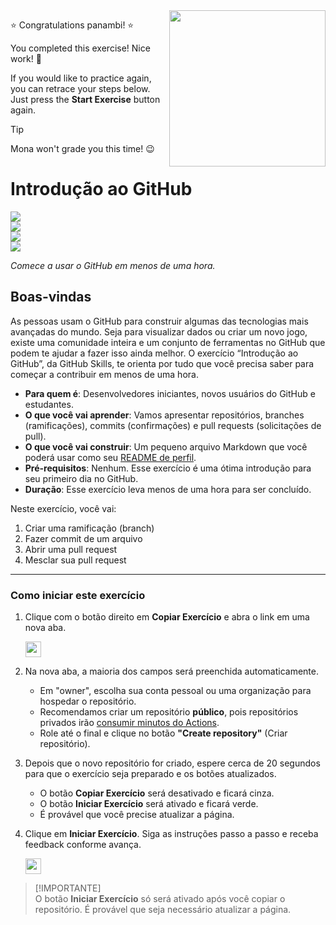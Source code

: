 <img src="https://octodex.github.com/images/welcometocat.png" align="right" height="250px" />

⭐️ Congratulations panambi! ⭐️

You completed this exercise! Nice work! 🥳

If you would like to practice again, you can retrace your steps below. Just press the **Start Exercise** button again.

> [!TIP]
> Mona won't grade you this time! 😉


 # Introdução ao GitHub

<!-- ![](https://github.com/panambi/tour-github/actions/workflows/0-start-exercise.yml/badge.svg) -->
![](https://github.com/panambi/tour-github/actions/workflows/1-create-a-branch.yml/badge.svg)  
![](https://github.com/panambi/tour-github/actions/workflows/2-commit-a-file.yml/badge.svg)  
![](https://github.com/panambi/tour-github/actions/workflows/3-open-a-pull-request.yml/badge.svg)  
![](https://github.com/panambi/tour-github/actions/workflows/4-merge-your-pull-request.yml/badge.svg)  

_Comece a usar o GitHub em menos de uma hora._

## Boas-vindas

As pessoas usam o GitHub para construir algumas das tecnologias mais avançadas do mundo. Seja para visualizar dados ou criar um novo jogo, existe uma comunidade inteira e um conjunto de ferramentas no GitHub que podem te ajudar a fazer isso ainda melhor. O exercício “Introdução ao GitHub”, da GitHub Skills, te orienta por tudo que você precisa saber para começar a contribuir em menos de uma hora.

- **Para quem é**: Desenvolvedores iniciantes, novos usuários do GitHub e estudantes.  
- **O que você vai aprender**: Vamos apresentar repositórios, branches (ramificações), commits (confirmações) e pull requests (solicitações de pull).  
- **O que você vai construir**: Um pequeno arquivo Markdown que você poderá usar como seu [README de perfil](https://docs.github.com/pt/account-and-profile/setting-up-and-managing-your-github-profile/customizing-your-profile/managing-your-profile-readme).  
- **Pré-requisitos**: Nenhum. Esse exercício é uma ótima introdução para seu primeiro dia no GitHub.  
- **Duração**: Esse exercício leva menos de uma hora para ser concluído.

Neste exercício, você vai:

1. Criar uma ramificação (branch)  
2. Fazer commit de um arquivo  
3. Abrir uma pull request  
4. Mesclar sua pull request

---

### Como iniciar este exercício

1. Clique com o botão direito em **Copiar Exercício** e abra o link em uma nova aba.

   <a id="copy-exercise">
      <img src="https://img.shields.io/badge/📠_Copiar_Exercício-AAA" height="25pt"/>
   </a>

2. Na nova aba, a maioria dos campos será preenchida automaticamente.
   - Em "owner", escolha sua conta pessoal ou uma organização para hospedar o repositório.
   - Recomendamos criar um repositório **público**, pois repositórios privados irão [consumir minutos do Actions](https://docs.github.com/pt/billing/managing-billing-for-github-actions/about-billing-for-github-actions).
   - Role até o final e clique no botão **"Create repository"** (Criar repositório).

3. Depois que o novo repositório for criado, espere cerca de 20 segundos para que o exercício seja preparado e os botões atualizados.
   - O botão **Copiar Exercício** será desativado e ficará cinza.
   - O botão **Iniciar Exercício** será ativado e ficará verde.
   - É provável que você precise atualizar a página.

4. Clique em **Iniciar Exercício**. Siga as instruções passo a passo e receba feedback conforme avança.

   <a id="start-exercise" href="https://github.com/panambi/tour-github/issues/1">
      <img src="https://img.shields.io/badge/🚀_Iniciar_Exercício-008000" height="25pt"/>
   </a>

> [!IMPORTANTE]  
> O botão **Iniciar Exercício** só será ativado após você copiar o repositório. É provável que seja necessário atualizar a página.
